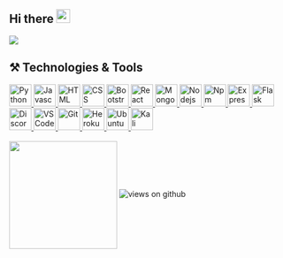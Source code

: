 ## Hi there <img src="https://raw.githubusercontent.com/hulkienesuysal/hulkienesuysal/main/img/hi.gif" width="25px">

<img align="center" src="https://raw.githubusercontent.com/hulkienesuysal/hulkienesuysal/main/img/header.png">

## ⚒️ Technologies & Tools
<div>
  <a href="https://www.python.org/" target="blank">
    <img height="40" title="Python" src="https://raw.githubusercontent.com/hulkienesuysal/hulkienesuysal/main/img/python.png"/>
  </a>
  <a href="https://www.javascript.com/">
    <img height="40" title="Javascript" src="https://raw.githubusercontent.com/hulkienesuysal/hulkienesuysal/main/img/javascript.png"/>
  </a>
  <a href="https://www.w3schools.com/html/default.asp">
    <img height="40" title="HTML" src="https://raw.githubusercontent.com/hulkienesuysal/hulkienesuysal/main/img/html.png"/>
  </a>
  <a href="https://www.w3schools.com/css/default.asp">
    <img height="40" title="CSS" src="https://raw.githubusercontent.com/hulkienesuysal/hulkienesuysal/main/img/css.png"/>
  </a>
  <a href="https://getbootstrap.com/">
    <img height="40" title="Bootstrap" src="https://raw.githubusercontent.com/hulkienesuysal/hulkienesuysal/main/img/bootstrap.png"/>
  </a>
  <a href="https://reactjs.org/">
    <img height="40" title="React" src="https://raw.githubusercontent.com/hulkienesuysal/hulkienesuysal/main/img/react.png"/>
  </a>
  <a href="https://www.mongodb.com/">
    <img height="40" title="MongoDb" src="https://raw.githubusercontent.com/hulkienesuysal/hulkienesuysal/main/img/mongodb.png"/>
  </a>
  <a href="https://nodejs.org/en/">
    <img height="40" title="Nodejs" src="https://raw.githubusercontent.com/hulkienesuysal/hulkienesuysal/main/img/nodejs.png"/>
  </a>
  <a href="https://www.npmjs.com/">
    <img height="40" title="Npm" src="https://raw.githubusercontent.com/hulkienesuysal/hulkienesuysal/main/img/npm.png"/> 
  </a>
  <a href="https://expressjs.com/">
    <img height="40" title="Express" src="https://raw.githubusercontent.com/hulkienesuysal/hulkienesuysal/main/img/express-js.png"/>
  </a>
  <a href="https://flask.palletsprojects.com/">
    <img height="40" title="Flask" src="https://raw.githubusercontent.com/hulkienesuysal/hulkienesuysal/main/img/flask.png"/>
  </a>
  <a href="https://discordpy.readthedocs.io/en/stable/">
    <img height="40" title="Discord" src="https://raw.githubusercontent.com/hulkienesuysal/hulkienesuysal/main/img/discord.jpg"/>
  </a>
  <a href="https://code.visualstudio.com/">
    <img height="40" title="VSCode" src="https://raw.githubusercontent.com/hulkienesuysal/hulkienesuysal/main/img/vscode.png"/>
  </a>
  <a href="https://git-scm.com/">
    <img height="40" title="Git" src="https://raw.githubusercontent.com/hulkienesuysal/hulkienesuysal/main/img/git.png"/>
  </a>
  <a href="https://www.heroku.com/">
    <img height="40" title="Heroku" src="https://raw.githubusercontent.com/hulkienesuysal/hulkienesuysal/main/img/heroku.png"/>
  </a>
  <a href="https://ubuntu.com/">
    <img height="40" title="Ubuntu" src="https://raw.githubusercontent.com/hulkienesuysal/hulkienesuysal/main/img/ubuntu.png"/>
  </a>
  <a href="https://www.kali.org/">
    <img height="40" title="Kali Linux" src="https://raw.githubusercontent.com/hulkienesuysal/hulkienesuysal/main/img/kalilinux.png"/>
  </a>
</div>

<br>

<img align="center" height="195px" src="https://github-readme-stats.vercel.app/api/top-langs/?username=hulkienesuysal&text_color=FFFFFF&bg_color=000000&title_color=94b4a4&langs_count=15&layout=compact&hide_border=true"/>

<img src="https://komarev.com/ghpvc/?username=hulkienesuysal575&label=Views&color=brightgreen&style=flat-square" alt="views on github" />
